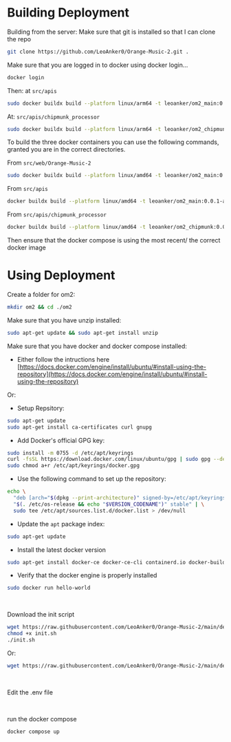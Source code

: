# Building Deployment

Building from the server:
Make sure that git is installed so that I can clone the repo
```sh
git clone https://github.com/LeoAnker0/Orange-Music-2.git .
```
Make sure that you are logged in to docker using docker login...
```sh
docker login
```

Then: at `src/apis`
```sh
sudo docker buildx build --platform linux/arm64 -t leoanker/om2_main:0.0.1-arm64 --push -f ./Dockerfile.prod .
```

At: `src/apis/chipmunk_processor`
```sh
sudo docker buildx build --platform linux/arm64 -t leoanker/om2_chipmunk:0.0.1-arm64 --push -f ./Dockerfile.prod .
```




To build the three docker containers you can use the following commands, granted you are in the correct directories.

From `src/web/Orange-Music-2`

```sh
sudo docker buildx build --platform linux/amd64 -t leoanker/om2_main:0.0.1-amd64 --push -f ./Dockerfile.prod . && sudo docker buildx build --platform linux/arm64 -t leoanker/om2_main:0.0.1-arm64 --push -f ./Dockerfile.prod .
```

From `src/apis`

```sh
docker buildx build --platform linux/amd64 -t leoanker/om2_main:0.0.1-amd64 --push . && docker buildx build --platform linux/arm64 -t leoanker/om2_main:0.0.1-arm64 --push .
```

From `src/apis/chipmunk_processor`

```sh
docker buildx build --platform linux/amd64 -t leoanker/om2_chipmunk:0.0.1-amd64 --push . && docker buildx build --platform linux/arm64 -t leoanker/om2_chipmunk:0.0.1-arm64 --push .
```

Then ensure that the docker compose is using the most recent/ the correct docker image

# Using Deployment
Create a folder for om2:
```sh
mkdir om2 && cd ./om2
```

Make sure that you have unzip installed:
```sh
sudo apt-get update && sudo apt-get install unzip
```

Make sure that you have docker and docker compose installed:
* Either follow the intructions here [https://docs.docker.com/engine/install/ubuntu/#install-using-the-repository](https://docs.docker.com/engine/install/ubuntu/#install-using-the-repository)

Or:
* Setup Repsitory:
```sh
sudo apt-get update
sudo apt-get install ca-certificates curl gnupg
```
* Add Docker's official GPG key:
```sh
sudo install -m 0755 -d /etc/apt/keyrings
curl -fsSL https://download.docker.com/linux/ubuntu/gpg | sudo gpg --dearmor -o /etc/apt/keyrings/docker.gpg
sudo chmod a+r /etc/apt/keyrings/docker.gpg
```
* Use the following command to set up the repository:
```sh
echo \
  "deb [arch="$(dpkg --print-architecture)" signed-by=/etc/apt/keyrings/docker.gpg] https://download.docker.com/linux/ubuntu \
  "$(. /etc/os-release && echo "$VERSION_CODENAME")" stable" | \
  sudo tee /etc/apt/sources.list.d/docker.list > /dev/null
```
* Update the `apt` package index:
```sh
sudo apt-get update
```
* Install the latest docker version
```sh
sudo apt-get install docker-ce docker-ce-cli containerd.io docker-buildx-plugin docker-compose-plugin
```
* Verify that the docker engine is properly installed
```sh
sudo docker run hello-world
```

<br>

Download the init script

```sh
wget https://raw.githubusercontent.com/LeoAnker0/Orange-Music-2/main/deployment/init.sh
chmod +x init.sh
./init.sh
```
Or:
```sh
wget https://raw.githubusercontent.com/LeoAnker0/Orange-Music-2/main/deployment/init.sh && chmod +x init.sh && ./init.sh
```

<br>

Edit the .env file

<br>

run the docker compose
```sh
docker compose up
```




